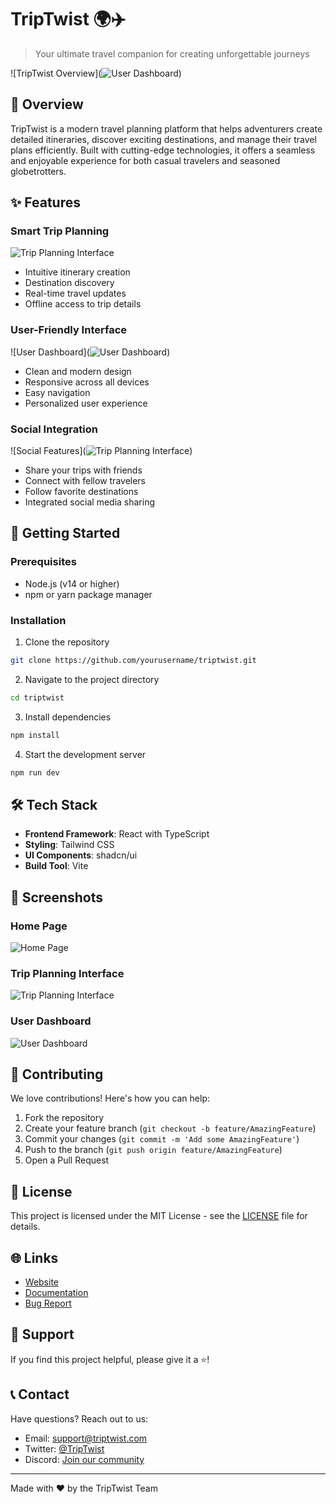 # TripTwist 🌍✈️

> Your ultimate travel companion for creating unforgettable journeys

![TripTwist Overview](![User Dashboard](public/assets/1.png))

## 🌟 Overview

TripTwist is a modern travel planning platform that helps adventurers create detailed itineraries, discover exciting destinations, and manage their travel plans efficiently. Built with cutting-edge technologies, it offers a seamless and enjoyable experience for both casual travelers and seasoned globetrotters.

## ✨ Features

### Smart Trip Planning
![Trip Planning Interface](public/assets/2.png)
- Intuitive itinerary creation
- Destination discovery
- Real-time travel updates
- Offline access to trip details

### User-Friendly Interface
![User Dashboard](![User Dashboard](public/assets/1.png))
- Clean and modern design
- Responsive across all devices
- Easy navigation
- Personalized user experience

### Social Integration
![Social Features](![Trip Planning Interface](public/assets/3.png))
- Share your trips with friends
- Connect with fellow travelers
- Follow favorite destinations
- Integrated social media sharing

## 🚀 Getting Started

### Prerequisites

- Node.js (v14 or higher)
- npm or yarn package manager

### Installation

1. Clone the repository
```bash
git clone https://github.com/yourusername/triptwist.git
```

2. Navigate to the project directory
```bash
cd triptwist
```

3. Install dependencies
```bash
npm install
```

4. Start the development server
```bash
npm run dev
```

## 🛠️ Tech Stack

- **Frontend Framework**: React with TypeScript
- **Styling**: Tailwind CSS
- **UI Components**: shadcn/ui
- **Build Tool**: Vite

## 📱 Screenshots

### Home Page
![Home Page](public/assets/2.png)

### Trip Planning Interface
![Trip Planning Interface](public/assets/3.png)

### User Dashboard
![User Dashboard](public/assets/1.png)

## 🤝 Contributing

We love contributions! Here's how you can help:

1. Fork the repository
2. Create your feature branch (`git checkout -b feature/AmazingFeature`)
3. Commit your changes (`git commit -m 'Add some AmazingFeature'`)
4. Push to the branch (`git push origin feature/AmazingFeature`)
5. Open a Pull Request

## 📝 License

This project is licensed under the MIT License - see the [LICENSE](LICENSE) file for details.

## 🌐 Links

- [Website](https://triptwist.com)
- [Documentation](https://docs.triptwist.com)
- [Bug Report](https://github.com/yourusername/triptwist/issues)

## 💖 Support

If you find this project helpful, please give it a ⭐️!

## 📞 Contact

Have questions? Reach out to us:
- Email: support@triptwist.com
- Twitter: [@TripTwist](https://twitter.com/triptwist)
- Discord: [Join our community](https://discord.gg/triptwist)

---

Made with ❤️ by the TripTwist Team

